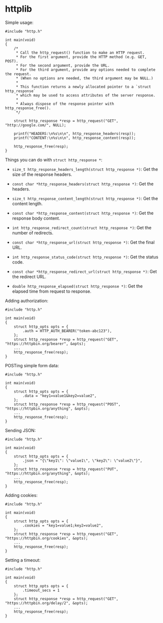 # httplib

Simple usage:

```
#include "http.h"

int main(void)
{
    /*
     * Call the http_request() function to make an HTTP request.
     * For the first argument, provide the HTTP method (e.g. GET, POST).
     * For the second argument, provide the URL.
     * For the third argument, provide any options needed to complete the request.
     * (When no options are needed, the third argument may be NULL.)
     *
     * This function returns a newly allocated pointer to a `struct http_response`
     * which may be used to access attributes of the server response.
     *
     * Always dispose of the response pointer with http_response_free().
     */

    struct http_response *resp = http_request("GET", "http://google.com/", NULL);

    printf("HEADERS:\n%s\n\n", http_response_headers(resp));
    printf("CONTENT:\n%s\n\n", http_response_content(resp));

    http_response_free(resp);
}
```

Things you can do with `struct http_response *`:

* `size_t http_response_headers_length(struct http_response *)`: Get the size of the response headers.

* `const char *http_response_headers(struct http_response *)`: Get the headers.

* `size_t http_response_content_length(struct http_response *)`: Get the content length.

* `const char *http_response_content(struct http_response *)`: Get the response body content.

* `int http_response_redirect_count(struct http_response *)`: Get the number of redirects.

* `const char *http_response_url(struct http_response *)`: Get the final URL.

* `int http_response_status_code(struct http_response *)`: Get the status code.

* `const char *http_response_redirect_url(struct http_response *)`: Get the redirect URL.

* `double http_response_elapsed(struct http_response *)`: Get the elapsed time from request to response.

Adding authorization:

```
#include "http.h"

int main(void)
{
    struct http_opts opts = {
        .auth = HTTP_AUTH_BEARER("token-abc123"),
    };
    struct http_response *resp = http_request("GET", "https://httpbin.org/bearer", &opts);
    ...
    http_response_free(resp);
}
```

POSTing simple form data:

```
#include "http.h"

int main(void)
{
    struct http_opts opts = {
        .data = "key1=value1&key2=value2",
    };
    struct http_response *resp = http_request("POST", "https://httpbin.org/anything", &opts);
    ...
    http_response_free(resp);
}
```

Sending JSON:

```
#include "http.h"

int main(void)
{
    struct http_opts opts = {
        .json = "{\"key1\": \"value1\", \"key2\": \"value2\"}",
    };
    struct http_response *resp = http_request("PUT", "https://httpbin.org/anything", &opts);
    ...
    http_response_free(resp);
}
```

Adding cookies:

```
#include "http.h"

int main(void)
{
    struct http_opts opts = {
        .cookies = "key1=value1;key2=value2",
    };
    struct http_response *resp = http_request("GET", "https://httpbin.org/cookies", &opts);
    ...
    http_response_free(resp);
}
```

Setting a timeout:

```
#include "http.h"

int main(void)
{
    struct http_opts opts = {
        .timeout_secs = 1
    };
    struct http_response *resp = http_request("GET", "https://httpbin.org/delay/2", &opts);
    ...
    http_response_free(resp);
}
```

